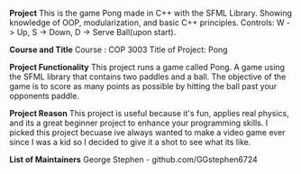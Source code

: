 **Project**
This is the game Pong made in C++ with the SFML Library. Showing knowledge of OOP, modularization, and basic C++ principles. 
Controls: W -> Up, S -> Down, D -> Serve Ball(upon start).

**Course and Title**
Course : COP 3003
Title of Project: Pong

**Project Functionality**
This project runs a game called Pong. A game using the SFML library that contains two paddles and a ball. The objective of the game is to score as many points as possible by hitting the ball past your opponents paddle.

**Project Reason**
This project is useful because it's fun, applies real physics, and its a great beginner project to enhance your programming skills. I picked this project becuase ive always wanted to make a video game ever since I was a kid so I decided to give it a shot to see what its like.

**List of Maintainers**
George Stephen - github.com/GGstephen6724
